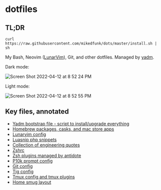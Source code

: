 # dotfiles

## TL;DR

```
curl https://raw.githubusercontent.com/mikedfunk/dots/master/install.sh | sh
```

My Bash, Neovim ([LunarVim](https://www.lunarvim.org)), Git, and other dotfiles. Managed by [yadm](https://thelocehiliosan.github.io/yadm/docs).

Dark mode:

![Screen Shot 2022-04-12 at 8 52 24 PM](https://user-images.githubusercontent.com/661038/163096875-7340f006-2855-4dd1-ba67-9f514317d328.png)

Light mode:

![Screen Shot 2022-04-12 at 8 52 55 PM](https://user-images.githubusercontent.com/661038/163096859-651baedc-8bb2-4f4d-96d7-62e320346f80.png)

## Key files, annotated

- [Yadm bootstrap file - script to install/upgrade everything](.config/yadm/bootstrap)
- [Homebrew packages, casks, and mac store apps](Brewfile)
- [Lunarvim config](.config/lvim/config.lua)
- [Luasnip php snippets](.config/lvim/luasnippets/php.lua)
- [Collection of engineering quotes](.config/lvim/lua/mikedfunk/startify_quotes.lua)
- [Zshrc](.zshrc)
- [Zsh plugins managed by antidote](.zsh_plugins.txt)
- [P10k prompt config](.p10k.zsh)
- [Git config](.config/git/config)
- [Tig config](.config/tig/config)
- [Tmux config and tmux plugins](.tmux.conf)
- [Home smug layout](.config/smug/home.yml)
